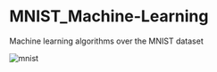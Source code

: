 # MNIST_Machine-Learning
Machine learning algorithms over the MNIST dataset  



![mnist]('img/example.png')  
  
